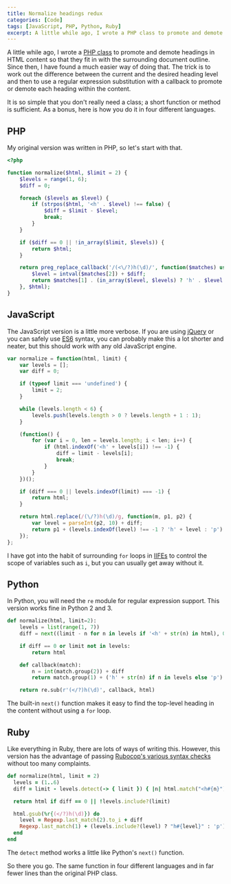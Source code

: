 ```yaml
---
title: Normalize headings redux
categories: [Code]
tags: [JavaScript, PHP, Python, Ruby]
excerpt: A little while ago, I wrote a PHP class to promote and demote headings in HTML content so that they fit in with the surrounding document outline. Since then, I have found a much simpler method, using regular expression substitutions with callbacks. As a bonus, here is how you do it in four different languages.
---
```


A little while ago, I wrote a [PHP class](/2013/12/normalize-headings/) to promote and demote headings in HTML content so that they fit in with the surrounding document outline. Since then, I have found a much easier way of doing that. The trick is to work out the difference between the current and the desired heading level and then to use a regular expression substitution with a callback to promote or demote each heading within the content.

It is so simple that you don't really need a class; a short function or method is sufficient. As a bonus, here is how you do it in four different languages.

## PHP ##

My original version was written in PHP, so let's start with that.

~~~~ php
<?php

function normalize($html, $limit = 2) {
    $levels = range(1, 6);
    $diff = 0;

    foreach ($levels as $level) {
        if (strpos($html, '<h' . $level) !== false) {
            $diff = $limit - $level;
            break;
        }
    }

    if ($diff == 0 || !in_array($limit, $levels)) {
        return $html;
    }

    return preg_replace_callback('/(<\/?)h(\d)/', function($matches) use ($levels, $diff) {
        $level = intval($matches[2]) + $diff;
        return $matches[1] . (in_array($level, $levels) ? 'h' . $level : 'p');
    }, $html);
}
~~~~

## JavaScript ##

The JavaScript version is a little more verbose. If you are using [jQuery](http://jquery.com/) or you can safely use [ES6](https://github.com/lukehoban/es6features) syntax, you can probably make this a lot shorter and neater, but this should work with any old JavaScript engine.

~~~~ javascript
var normalize = function(html, limit) {
    var levels = [];
    var diff = 0;

    if (typeof limit === 'undefined') {
        limit = 2;
    }

    while (levels.length < 6) {
        levels.push(levels.length > 0 ? levels.length + 1 : 1);
    }

    (function() {
        for (var i = 0, len = levels.length; i < len; i++) {
            if (html.indexOf('<h' + levels[i]) !== -1) {
                diff = limit - levels[i];
                break;
            }
        }
    })();

    if (diff === 0 || levels.indexOf(limit) === -1) {
        return html;
    }

    return html.replace(/(\/?)h(\d)/g, function(m, p1, p2) {
        var level = parseInt(p2, 10) + diff;
        return p1 + (levels.indexOf(level) !== -1 ? 'h' + level : 'p');
    });
};
~~~~

I have got into the habit of surrounding `for` loops in [IIFEs](https://en.wikipedia.org/wiki/Immediately-invoked_function_expression) to control the scope of variables such as `i`, but you can usually get away without it.

## Python ##

In Python, you will need the `re` module for regular expression support. This version works fine in Python 2 and 3.

~~~~ python
def normalize(html, limit=2):
    levels = list(range(1, 7))
    diff = next((limit - n for n in levels if '<h' + str(n) in html), 0)

    if diff == 0 or limit not in levels:
        return html

    def callback(match):
        n = int(match.group(2)) + diff
        return match.group(1) + ('h' + str(n) if n in levels else 'p')

    return re.sub(r'(</?)h(\d)', callback, html)
~~~~

The built-in `next()` function makes it easy to find the top-level heading in the content without using a `for` loop.

## Ruby ##

Like everything in Ruby, there are lots of ways of writing this. However, this version has the advantage of passing [Rubocop's various syntax checks](https://github.com/bbatsov/rubocop) without too many complaints.

~~~~ ruby
def normalize(html, limit = 2)
  levels = (1..6)
  diff = limit - levels.detect(-> { limit }) { |n| html.match("<h#{n}") }

  return html if diff == 0 || !levels.include?(limit)

  html.gsub(%r{(</?)h(\d)}) do
    level = Regexp.last_match(2).to_i + diff
    Regexp.last_match(1) + (levels.include?(level) ? "h#{level}" : 'p')
  end
end
~~~~

The `detect` method works a little like Python's `next()` function.

So there you go. The same function in four different languages and in far fewer lines than the original PHP class.

